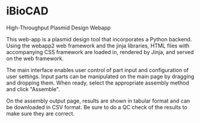 # iBioCAD
High-Throughput Plasmid Design Webapp

This web-app is a plasmid design tool that incorporates a Python backend. Using the webapp2 web framework and the jinja libraries, HTML files with accompanying CSS framework are loaded in, rendered by Jinja, and served on the web framework.

The main interface enables user control of part input and configuration of user settings. Input parts can be manipulated on the main page by dragging and dropping them. When ready, select the appropriate assembly method and click "Assemble".

On the assembly output page, results are shown in tabular format and can be downloaded in CSV format. Be sure to do a QC check of the results to make sure they are correct.
